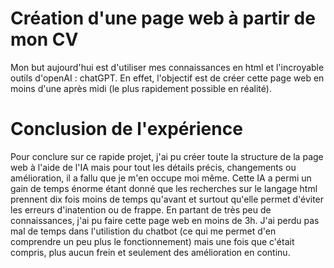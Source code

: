 # Création d'une page web à partir de mon CV

Mon but aujourd'hui est d'utiliser mes connaissances en html et l'incroyable outils d'openAI : chatGPT.
En effet, l'objectif est de créer cette page web en moins d'une après midi (le plus rapidement possible en réalité).

# Conclusion de l'expérience

Pour conclure sur ce rapide projet, j'ai pu créer toute la structure de la page web à l'aide de l'IA mais pour tout les détails précis, changements ou amélioration, il a fallu que je m'en occupe moi même. Cette IA a permi un gain de temps énorme étant donné que les recherches sur le langage html prennent dix fois moins de temps qu'avant et surtout qu'elle permet d'éviter les erreurs d'inatention ou de frappe.
En partant de très peu de connaissances, j'ai pu faire cette page web en moins de 3h. J'ai perdu pas mal de temps dans l'utilistion du chatbot (ce qui me permet d'en comprendre un peu plus le fonctionnement) mais une fois que c'était compris, plus aucun frein et seulement des amélioration en continu.
